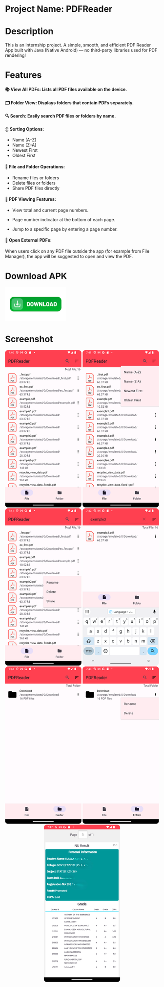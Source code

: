 # Project Name: PDFReader

# Description
  This is an Internship project. A simple, smooth, and efficient PDF Reader App built with Java (Native Android) — no third-party libraries used for PDF rendering!

# Features
#### 📚 View All PDFs: Lists all PDF files available on the device.

#### 🗂️ Folder View: Displays folders that contain PDFs separately.

#### 🔍 Search: Easily search PDF files or folders by name.

#### ↕️ Sorting Options:
  - Name (A–Z)
  - Name (Z–A)
  - Newest First
  - Oldest First

#### 📝 File and Folder Operations:
 - Rename files or folders
 - Delete files or folders
 - Share PDF files directly

#### 📖 PDF Viewing Features:

 - View total and current page numbers.

 - Page number indicator at the bottom of each page.

 - Jump to a specific page by entering a page number.

#### 📂 Open External PDFs:
When users click on any PDF file outside the app (for example from File Manager), the app will be suggested to open and view the PDF.
    

# Download APK

<a href="https://github.com/mdabdulkayum/CodeClauseInternship_PDFReader/releases/download/V0.0.1/PDFReader.apk"><img width="200" src="https://github.com/mdabdulkayum/resourceFile/blob/main/image/download_icon.png"> </a>

# Screenshot

<p align="center">
  <img width="250"  src="https://github.com/mdabdulkayum/CodeClauseInternship_PDFReader/blob/main/screenShorts/file1.png">
  <img width="250" src="https://github.com/mdabdulkayum/CodeClauseInternship_PDFReader/blob/main/screenShorts/file2.png">

  </br>
  
  <img width="250"  src="https://github.com/mdabdulkayum/CodeClauseInternship_PDFReader/blob/main/screenShorts/file3.png">
  <img width="250" src="https://github.com/mdabdulkayum/CodeClauseInternship_PDFReader/blob/main/screenShorts/file4.png">

  </br>
  <img width="250" src="https://github.com/mdabdulkayum/CodeClauseInternship_PDFReader/blob/main/screenShorts/folder1.png">
  <img width="250"  src="https://github.com/mdabdulkayum/CodeClauseInternship_PDFReader/blob/main/screenShorts/folder2.png">

  </br>
  
  <img width="250"  src="https://github.com/mdabdulkayum/CodeClauseInternship_PDFReader/blob/main/screenShorts/file5.png">

</p>
